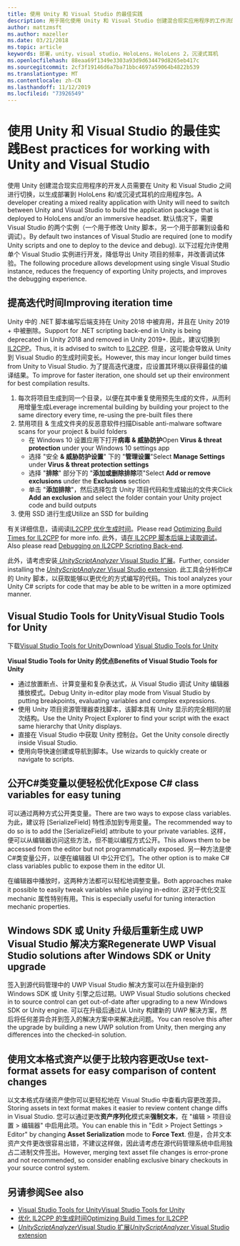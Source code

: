 ```yaml
---
title: 使用 Unity 和 Visual Studio 的最佳实践
description: 用于简化使用 Unity 和 Visual Studio 创建混合现实应用程序的工作流的提示和技巧。
author: mattzmsft
ms.author: mazeller
ms.date: 03/21/2018
ms.topic: article
keywords: 部署，unity，visual studio，HoloLens，HoloLens 2，沉浸式耳机
ms.openlocfilehash: 88eaa69f1349e3303a93d9d634479d8265eb417c
ms.sourcegitcommit: 2cf3f19146d6a7ba71bbc4697a59064b4822b539
ms.translationtype: MT
ms.contentlocale: zh-CN
ms.lasthandoff: 11/12/2019
ms.locfileid: "73926549"
---
```

# <a name="best-practices-for-working-with-unity-and-visual-studio"></a><span data-ttu-id="8d0f2-104">使用 Unity 和 Visual Studio 的最佳实践</span><span class="sxs-lookup"><span data-stu-id="8d0f2-104">Best practices for working with Unity and Visual Studio</span></span>

<span data-ttu-id="8d0f2-105">使用 Unity 创建混合现实应用程序的开发人员需要在 Unity 和 Visual Studio 之间进行切换，以生成部署到 HoloLens 和/或沉浸式耳机的应用程序包。</span><span class="sxs-lookup"><span data-stu-id="8d0f2-105">A developer creating a mixed reality application with Unity will need to switch between Unity and Visual Studio to build the application package that is deployed to HoloLens and/or an immersive headset.</span></span> <span data-ttu-id="8d0f2-106">默认情况下，需要 Visual Studio 的两个实例（一个用于修改 Unity 脚本，另一个用于部署到设备和调试）。</span><span class="sxs-lookup"><span data-stu-id="8d0f2-106">By default two instances of Visual Studio are required (one to modify Unity scripts and one to deploy to the device and debug).</span></span> <span data-ttu-id="8d0f2-107">以下过程允许使用单个 Visual Studio 实例进行开发，降低导出 Unity 项目的频率，并改善调试体验。</span><span class="sxs-lookup"><span data-stu-id="8d0f2-107">The following procedure allows development using single Visual Studio instance, reduces the frequency of exporting Unity projects, and improves the debugging experience.</span></span>

## <a name="improving-iteration-time"></a><span data-ttu-id="8d0f2-108">提高迭代时间</span><span class="sxs-lookup"><span data-stu-id="8d0f2-108">Improving iteration time</span></span>

<span data-ttu-id="8d0f2-109">Unity 中的 .NET 脚本编写后端支持在 Unity 2018 中被弃用，并且在 Unity 2019 + 中被删除。</span><span class="sxs-lookup"><span data-stu-id="8d0f2-109">Support for .NET scripting back-end in Unity is being deprecated in Unity 2018 and removed in Unity 2019+.</span></span> <span data-ttu-id="8d0f2-110">因此，建议切换到[IL2CPP](https://docs.unity3d.com/Manual/IL2CPP.html)。</span><span class="sxs-lookup"><span data-stu-id="8d0f2-110">Thus, it is advised to switch to [IL2CPP](https://docs.unity3d.com/Manual/IL2CPP.html).</span></span> <span data-ttu-id="8d0f2-111">但是，这可能会导致从 Unity 到 Visual Studio 的生成时间变长。</span><span class="sxs-lookup"><span data-stu-id="8d0f2-111">However, this may incur longer build times from Unity to Visual Studio.</span></span> <span data-ttu-id="8d0f2-112">为了提高迭代速度，应设置其环境以获得最佳的编译结果。</span><span class="sxs-lookup"><span data-stu-id="8d0f2-112">To improve for faster iteration, one should set up their environment for best compilation results.</span></span>

1) <span data-ttu-id="8d0f2-113">每次将项目生成到同一个目录，以便在其中重复使用预先生成的文件，从而利用增量生成</span><span class="sxs-lookup"><span data-stu-id="8d0f2-113">Leverage incremental building by building your project to the same directory every time, re-using the pre-built files there</span></span>
2) <span data-ttu-id="8d0f2-114">禁用项目 & 生成文件夹的反恶意软件扫描</span><span class="sxs-lookup"><span data-stu-id="8d0f2-114">Disable anti-malware software scans for your project & build folders</span></span>
   - <span data-ttu-id="8d0f2-115">在 Windows 10 设置应用下打开**病毒 & 威胁防护**</span><span class="sxs-lookup"><span data-stu-id="8d0f2-115">Open **Virus & threat protection** under your Windows 10 settings app</span></span>
   - <span data-ttu-id="8d0f2-116">选择 "安全 **& 威胁防护设置**" 下的 "**管理设置**"</span><span class="sxs-lookup"><span data-stu-id="8d0f2-116">Select **Manage Settings** under **Virus & threat protection settings**</span></span>
   - <span data-ttu-id="8d0f2-117">选择 "**排除**" 部分下的 "**添加或删除排除**项"</span><span class="sxs-lookup"><span data-stu-id="8d0f2-117">Select **Add or remove exclusions** under the **Exclusions** section</span></span>
   - <span data-ttu-id="8d0f2-118">单击 "**添加排除**"，然后选择包含 Unity 项目代码和生成输出的文件夹</span><span class="sxs-lookup"><span data-stu-id="8d0f2-118">Click **Add an exclusion** and select the folder contain your Unity project code and build outputs</span></span>
3) <span data-ttu-id="8d0f2-119">使用 SSD 进行生成</span><span class="sxs-lookup"><span data-stu-id="8d0f2-119">Utilize an SSD for building</span></span>

<span data-ttu-id="8d0f2-120">有关详细信息，请阅读[IL2CPP 优化生成时间](https://docs.unity3d.com/Manual/IL2CPP-OptimizingBuildTimes.html)。</span><span class="sxs-lookup"><span data-stu-id="8d0f2-120">Please read [Optimizing Build Times for IL2CPP](https://docs.unity3d.com/Manual/IL2CPP-OptimizingBuildTimes.html) for more info.</span></span> <span data-ttu-id="8d0f2-121">此外，请[在 IL2CPP 脚本后端上读取调试](https://docs.unity3d.com/Manual/windowsstore-debugging-il2cpp.html)。</span><span class="sxs-lookup"><span data-stu-id="8d0f2-121">Also please read [Debugging on IL2CPP Scripting Back-end](https://docs.unity3d.com/Manual/windowsstore-debugging-il2cpp.html).</span></span>

<span data-ttu-id="8d0f2-122">此外，请考虑安装[ *UnityScriptAnalyzer* Visual Studio 扩展](https://github.com/Microsoft/MixedRealityCompanionKit/tree/master/UnityScriptAnalyzer)。</span><span class="sxs-lookup"><span data-stu-id="8d0f2-122">Further, consider installing the [*UnityScriptAnalyzer* Visual Studio extension](https://github.com/Microsoft/MixedRealityCompanionKit/tree/master/UnityScriptAnalyzer).</span></span> <span data-ttu-id="8d0f2-123">此工具会分析你C#的 Unity 脚本，以获取能够以更优化的方式编写的代码。</span><span class="sxs-lookup"><span data-stu-id="8d0f2-123">This tool analyzes your Unity C# scripts for code that may be able to be written in a more optimized manner.</span></span>

## <a name="visual-studio-tools-for-unity"></a><span data-ttu-id="8d0f2-124">Visual Studio Tools for Unity</span><span class="sxs-lookup"><span data-stu-id="8d0f2-124">Visual Studio Tools for Unity</span></span>

<span data-ttu-id="8d0f2-125">下载[Visual Studio Tools for Unity](https://docs.microsoft.com/visualstudio/cross-platform/getting-started-with-visual-studio-tools-for-unity?view=vs-2019)</span><span class="sxs-lookup"><span data-stu-id="8d0f2-125">Download [Visual Studio Tools for Unity](https://docs.microsoft.com/visualstudio/cross-platform/getting-started-with-visual-studio-tools-for-unity?view=vs-2019)</span></span>

<span data-ttu-id="8d0f2-126">**Visual Studio Tools for Unity 的优点**</span><span class="sxs-lookup"><span data-stu-id="8d0f2-126">**Benefits of Visual Studio Tools for Unity**</span></span>
* <span data-ttu-id="8d0f2-127">通过放置断点、计算变量和复杂表达式，从 Visual Studio 调试 Unity 编辑器播放模式。</span><span class="sxs-lookup"><span data-stu-id="8d0f2-127">Debug Unity in-editor play mode from Visual Studio by putting breakpoints, evaluating variables and complex expressions.</span></span>
* <span data-ttu-id="8d0f2-128">使用 Unity 项目资源管理器查找脚本，该脚本具有 Unity 显示的完全相同的层次结构。</span><span class="sxs-lookup"><span data-stu-id="8d0f2-128">Use the Unity Project Explorer to find your script with the exact same hierarchy that Unity displays.</span></span>
* <span data-ttu-id="8d0f2-129">直接在 Visual Studio 中获取 Unity 控制台。</span><span class="sxs-lookup"><span data-stu-id="8d0f2-129">Get the Unity console directly inside Visual Studio.</span></span>
* <span data-ttu-id="8d0f2-130">使用向导快速创建或导航到脚本。</span><span class="sxs-lookup"><span data-stu-id="8d0f2-130">Use wizards to quickly create or navigate to scripts.</span></span>

## <a name="expose-c-class-variables-for-easy-tuning"></a><span data-ttu-id="8d0f2-131">公开C#类变量以便轻松优化</span><span class="sxs-lookup"><span data-stu-id="8d0f2-131">Expose C# class variables for easy tuning</span></span>

<span data-ttu-id="8d0f2-132">可以通过两种方式公开类变量。</span><span class="sxs-lookup"><span data-stu-id="8d0f2-132">There are two ways to expose class variables.</span></span> <span data-ttu-id="8d0f2-133">为此，建议将 [SerializeField] 特性添加到专用变量。</span><span class="sxs-lookup"><span data-stu-id="8d0f2-133">The recommended way to do so is to add the [SerializeField] attribute to your private variables.</span></span> <span data-ttu-id="8d0f2-134">这样，便可以从编辑器访问这些方法，但不能以编程方式公开。</span><span class="sxs-lookup"><span data-stu-id="8d0f2-134">This allows them to be accessed from the editor but not programmatically exposed.</span></span>  <span data-ttu-id="8d0f2-135">另一种方法是使C#类变量公开，以便在编辑器 UI 中公开它们。</span><span class="sxs-lookup"><span data-stu-id="8d0f2-135">The other option is to make C# class variables public to expose them in the editor UI.</span></span> 

<span data-ttu-id="8d0f2-136">在编辑器中播放时，这两种方法都可以轻松地调整变量。</span><span class="sxs-lookup"><span data-stu-id="8d0f2-136">Both approaches make it possible to easily tweak variables while playing in-editor.</span></span> <span data-ttu-id="8d0f2-137">这对于优化交互 mechanic 属性特别有用。</span><span class="sxs-lookup"><span data-stu-id="8d0f2-137">This is especially useful for tuning interaction mechanic properties.</span></span>

## <a name="regenerate-uwp-visual-studio-solutions-after-windows-sdk-or-unity-upgrade"></a><span data-ttu-id="8d0f2-138">Windows SDK 或 Unity 升级后重新生成 UWP Visual Studio 解决方案</span><span class="sxs-lookup"><span data-stu-id="8d0f2-138">Regenerate UWP Visual Studio solutions after Windows SDK or Unity upgrade</span></span>

<span data-ttu-id="8d0f2-139">签入到源代码管理中的 UWP Visual Studio 解决方案可以在升级到新的 Windows SDK 或 Unity 引擎之后过期。</span><span class="sxs-lookup"><span data-stu-id="8d0f2-139">UWP Visual Studio solutions checked in to source control can get out-of-date after upgrading to a new Windows SDK or Unity engine.</span></span> <span data-ttu-id="8d0f2-140">可以在升级后通过从 Unity 构建新的 UWP 解决方案，然后将任何差异合并到签入的解决方案中来解决此问题。</span><span class="sxs-lookup"><span data-stu-id="8d0f2-140">You can resolve this after the upgrade by building a new UWP solution from Unity, then merging any differences into the checked-in solution.</span></span>

## <a name="use-text-format-assets-for-easy-comparison-of-content-changes"></a><span data-ttu-id="8d0f2-141">使用文本格式资产以便于比较内容更改</span><span class="sxs-lookup"><span data-stu-id="8d0f2-141">Use text-format assets for easy comparison of content changes</span></span>

<span data-ttu-id="8d0f2-142">以文本格式存储资产使你可以更轻松地在 Visual Studio 中查看内容更改差异。</span><span class="sxs-lookup"><span data-stu-id="8d0f2-142">Storing assets in text format makes it easier to review content change diffs in Visual Studio.</span></span> <span data-ttu-id="8d0f2-143">您可以通过更改**资产序列化**模式来**强制文本**，在 "编辑 > 项目设置 > 编辑器" 中启用此项。</span><span class="sxs-lookup"><span data-stu-id="8d0f2-143">You can enable this in "Edit > Project Settings > Editor" by changing **Asset Serialization** mode to **Force Text**.</span></span> <span data-ttu-id="8d0f2-144">但是，合并文本资产文件更改很容易出错，不建议这样做，因此请考虑在源代码管理系统中启用独占二进制文件签出。</span><span class="sxs-lookup"><span data-stu-id="8d0f2-144">However, merging text asset file changes is error-prone and not recommended, so consider enabling exclusive binary checkouts in your source control system.</span></span>

## <a name="see-also"></a><span data-ttu-id="8d0f2-145">另请参阅</span><span class="sxs-lookup"><span data-stu-id="8d0f2-145">See also</span></span>
- [<span data-ttu-id="8d0f2-146">Visual Studio Tools for Unity</span><span class="sxs-lookup"><span data-stu-id="8d0f2-146">Visual Studio Tools for Unity</span></span>](https://visualstudiogallery.msdn.microsoft.com/8d26236e-4a64-4d64-8486-7df95156aba9)
- [<span data-ttu-id="8d0f2-147">优化 IL2CPP 的生成时间</span><span class="sxs-lookup"><span data-stu-id="8d0f2-147">Optimizing Build Times for IL2CPP</span></span>](https://docs.unity3d.com/Manual/IL2CPP-OptimizingBuildTimes.html)
- [<span data-ttu-id="8d0f2-148">*UnityScriptAnalyzer*Visual Studio 扩展</span><span class="sxs-lookup"><span data-stu-id="8d0f2-148">*UnityScriptAnalyzer* Visual Studio extension</span></span>](https://github.com/Microsoft/MixedRealityCompanionKit/tree/master/UnityScriptAnalyzer)